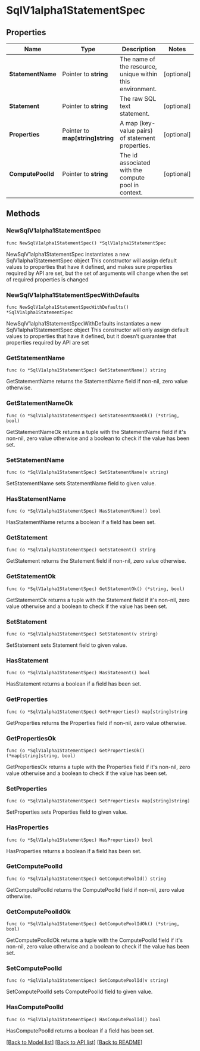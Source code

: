 # SqlV1alpha1StatementSpec

## Properties

Name | Type | Description | Notes
------------ | ------------- | ------------- | -------------
**StatementName** | Pointer to **string** | The name of the resource, unique within this environment. | [optional] 
**Statement** | Pointer to **string** | The raw SQL text statement. | [optional] 
**Properties** | Pointer to **map[string]string** | A map (key-value pairs) of statement properties. | [optional] 
**ComputePoolId** | Pointer to **string** | The id associated with the compute pool in context. | [optional] 

## Methods

### NewSqlV1alpha1StatementSpec

`func NewSqlV1alpha1StatementSpec() *SqlV1alpha1StatementSpec`

NewSqlV1alpha1StatementSpec instantiates a new SqlV1alpha1StatementSpec object
This constructor will assign default values to properties that have it defined,
and makes sure properties required by API are set, but the set of arguments
will change when the set of required properties is changed

### NewSqlV1alpha1StatementSpecWithDefaults

`func NewSqlV1alpha1StatementSpecWithDefaults() *SqlV1alpha1StatementSpec`

NewSqlV1alpha1StatementSpecWithDefaults instantiates a new SqlV1alpha1StatementSpec object
This constructor will only assign default values to properties that have it defined,
but it doesn't guarantee that properties required by API are set

### GetStatementName

`func (o *SqlV1alpha1StatementSpec) GetStatementName() string`

GetStatementName returns the StatementName field if non-nil, zero value otherwise.

### GetStatementNameOk

`func (o *SqlV1alpha1StatementSpec) GetStatementNameOk() (*string, bool)`

GetStatementNameOk returns a tuple with the StatementName field if it's non-nil, zero value otherwise
and a boolean to check if the value has been set.

### SetStatementName

`func (o *SqlV1alpha1StatementSpec) SetStatementName(v string)`

SetStatementName sets StatementName field to given value.

### HasStatementName

`func (o *SqlV1alpha1StatementSpec) HasStatementName() bool`

HasStatementName returns a boolean if a field has been set.

### GetStatement

`func (o *SqlV1alpha1StatementSpec) GetStatement() string`

GetStatement returns the Statement field if non-nil, zero value otherwise.

### GetStatementOk

`func (o *SqlV1alpha1StatementSpec) GetStatementOk() (*string, bool)`

GetStatementOk returns a tuple with the Statement field if it's non-nil, zero value otherwise
and a boolean to check if the value has been set.

### SetStatement

`func (o *SqlV1alpha1StatementSpec) SetStatement(v string)`

SetStatement sets Statement field to given value.

### HasStatement

`func (o *SqlV1alpha1StatementSpec) HasStatement() bool`

HasStatement returns a boolean if a field has been set.

### GetProperties

`func (o *SqlV1alpha1StatementSpec) GetProperties() map[string]string`

GetProperties returns the Properties field if non-nil, zero value otherwise.

### GetPropertiesOk

`func (o *SqlV1alpha1StatementSpec) GetPropertiesOk() (*map[string]string, bool)`

GetPropertiesOk returns a tuple with the Properties field if it's non-nil, zero value otherwise
and a boolean to check if the value has been set.

### SetProperties

`func (o *SqlV1alpha1StatementSpec) SetProperties(v map[string]string)`

SetProperties sets Properties field to given value.

### HasProperties

`func (o *SqlV1alpha1StatementSpec) HasProperties() bool`

HasProperties returns a boolean if a field has been set.

### GetComputePoolId

`func (o *SqlV1alpha1StatementSpec) GetComputePoolId() string`

GetComputePoolId returns the ComputePoolId field if non-nil, zero value otherwise.

### GetComputePoolIdOk

`func (o *SqlV1alpha1StatementSpec) GetComputePoolIdOk() (*string, bool)`

GetComputePoolIdOk returns a tuple with the ComputePoolId field if it's non-nil, zero value otherwise
and a boolean to check if the value has been set.

### SetComputePoolId

`func (o *SqlV1alpha1StatementSpec) SetComputePoolId(v string)`

SetComputePoolId sets ComputePoolId field to given value.

### HasComputePoolId

`func (o *SqlV1alpha1StatementSpec) HasComputePoolId() bool`

HasComputePoolId returns a boolean if a field has been set.


[[Back to Model list]](../README.md#documentation-for-models) [[Back to API list]](../README.md#documentation-for-api-endpoints) [[Back to README]](../README.md)


